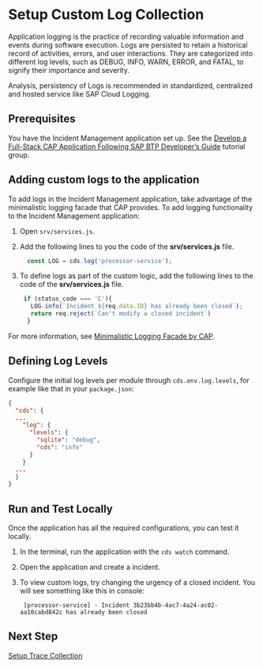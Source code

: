 
# Setup Custom Log Collection
Application logging is the practice of recording valuable information and events during software execution. Logs are persisted to retain a historical record of activities, errors, and user interactions. They are categorized into different log levels, such as DEBUG, INFO, WARN, ERROR, and FATAL, to signify their importance and severity.

Analysis, persistency of Logs is recommended in standardized, centralized and hosted service like SAP Cloud Logging.


## Prerequisites

You have the Incident Management application set up. See the [Develop a Full-Stack CAP Application Following SAP BTP Developer’s Guide](https://developers.sap.com/group.cap-application-full-stack.html) tutorial group.   

## Adding custom logs to the application

To add logs in the Incident Management application, take advantage of the minimalistic logging facade that CAP provides. To add logging functionality to the Incident Management application:

1. Open `srv/services.js`.
2. Add the following lines to you the code of the **srv/services.js** file.
   
   ```javascript
     const LOG = cds.log('processor-service');
   ```

3. To define logs as part of the custom logic, add the following lines to the code of the **srv/services.js** file.
   
   ```javascript
    if (status_code === 'C'){
      LOG.info(`Incident ${req.data.ID} has already been closed`);
      return req.reject(`Can't modify a closed incident`)
     }
   ```
For more information, see [Minimalistic Logging Facade by CAP](https://cap.cloud.sap/docs/node.js/cds-log#minimalistic-logging-facade).

## Defining Log Levels

Configure the initial log levels per module through `cds.env.log.levels`, for example like that in your `package.json`:
  
  ```json
  {
    "cds": {
    ...
      "log": {
        "levels": {
          "sqlite": "debug",
          "cds": "info"
        }
      }
    ...
    }
  }
  ```
## Run and Test Locally

Once the application has all the required configurations, you can test it locally. 

1. In the terminal, run the application with the `cds watch` command.
2. Open the application and create a incident. 
3. To view custom logs, try changing the urgency of a closed incident. You will see something like this in console: 
   
   ```
    [processor-service] - Incident 3b23bb4b-4ac7-4a24-ac02-aa10cabd842c has already been closed
   ```  
## Next Step  
[Setup Trace Collection](./3-implement-traces.md)
